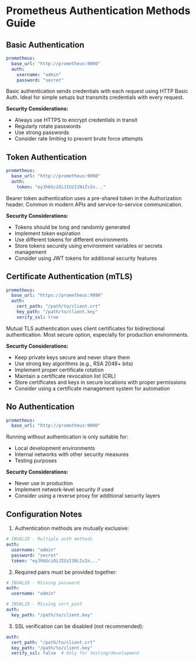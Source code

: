 # Prometheus Authentication Methods Guide

## Basic Authentication
```yaml
prometheus:
  base_url: "http://prometheus:9090"
  auth:
    username: "admin"
    password: "secret"
```

Basic authentication sends credentials with each request using HTTP Basic Auth. Ideal for simple setups but transmits credentials with every request.

**Security Considerations:**
- Always use HTTPS to encrypt credentials in transit
- Regularly rotate passwords
- Use strong passwords
- Consider rate limiting to prevent brute force attempts

## Token Authentication
```yaml
prometheus:
  base_url: "http://prometheus:9090"
  auth:
    token: "eyJhbGciOiJIUzI1NiIsIn..."
```

Bearer token authentication uses a pre-shared token in the Authorization header. Common in modern APIs and service-to-service communication.

**Security Considerations:**
- Tokens should be long and randomly generated
- Implement token expiration
- Use different tokens for different environments
- Store tokens securely using environment variables or secrets management
- Consider using JWT tokens for additional security features

## Certificate Authentication (mTLS)
```yaml
prometheus:
  base_url: "https://prometheus:9090"
  auth:
    cert_path: "/path/to/client.crt"
    key_path: "/path/to/client.key"
    verify_ssl: true
```

Mutual TLS authentication uses client certificates for bidirectional authentication. Most secure option, especially for production environments.

**Security Considerations:**
- Keep private keys secure and never share them
- Use strong key algorithms (e.g., RSA 2048+ bits)
- Implement proper certificate rotation
- Maintain a certificate revocation list (CRL)
- Store certificates and keys in secure locations with proper permissions
- Consider using a certificate management system for automation

## No Authentication
```yaml
prometheus:
  base_url: "http://prometheus:9090"
```

Running without authentication is only suitable for:
- Local development environments
- Internal networks with other security measures
- Testing purposes

**Security Considerations:**
- Never use in production
- Implement network-level security if used
- Consider using a reverse proxy for additional security layers

## Configuration Notes

1. Authentication methods are mutually exclusive:
```yaml
# INVALID - Multiple auth methods
auth:
  username: "admin"
  password: "secret"
  token: "eyJhbGciOiJIUzI1NiIsIn..."
```

2. Required pairs must be provided together:
```yaml
# INVALID - Missing password
auth:
  username: "admin"

# INVALID - Missing cert_path
auth:
  key_path: "/path/to/client.key"
```

3. SSL verification can be disabled (not recommended):
```yaml
auth:
  cert_path: "/path/to/client.crt"
  key_path: "/path/to/client.key"
  verify_ssl: false  # Only for testing/development
```
